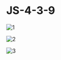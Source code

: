 # JS-4-3-9

![1](https://github.com/user-attachments/assets/23a52629-8ffc-4378-a976-fa7c0885adb4)

![2](https://github.com/user-attachments/assets/29bc076d-5685-4fee-809c-a8bee0a524ba)

![3](https://github.com/user-attachments/assets/b1b0293d-72ca-40e6-8280-1cf523338524)
